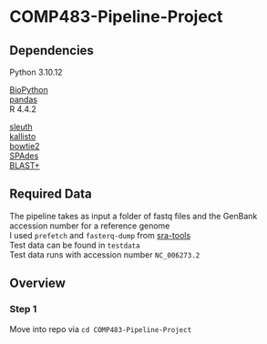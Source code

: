 # COMP483-Pipeline-Project

## Dependencies
Python 3.10.12  

   [BioPython](https://biopython.org/wiki/Download)  
   [pandas](https://pandas.pydata.org/docs/getting_started/install.html)  
R 4.4.2  

   [sleuth](https://pachterlab.github.io/sleuth/download)  
[kallisto](https://pachterlab.github.io/kallisto/download)  
[bowtie2](https://github.com/BenLangmead/bowtie2)  
[SPAdes](https://github.com/ablab/spades)  
[BLAST+](https://ftp.ncbi.nlm.nih.gov/blast/executables/blast+/LATEST/)  

## Required Data
The pipeline takes as input a folder of fastq files and the GenBank accession number for a reference genome  
I used `prefetch` and `fasterq-dump` from [sra-tools](https://github.com/ncbi/sra-tools)  
Test data can be found in `testdata`  
Test data runs with accession number `NC_006273.2`  

## Overview
### Step 1
Move into repo via `cd COMP483-Pipeline-Project`